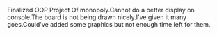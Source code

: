 Finalized OOP Project Of monopoly.Cannot do a better display on console.The board is not being drawn nicely.I've given it many goes.Could've added some graphics but not enough time left for them.
